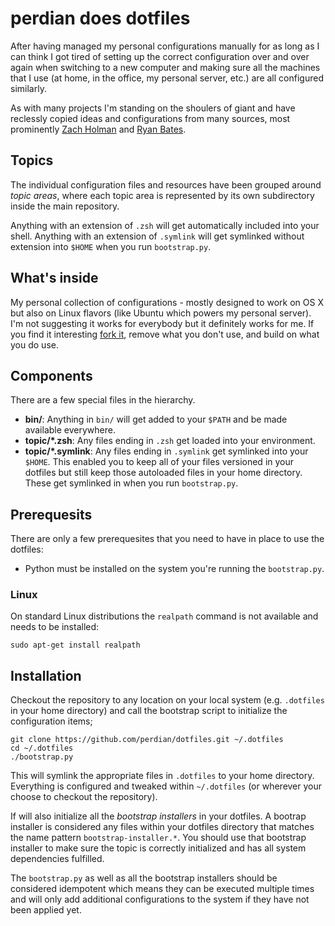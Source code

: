 # perdian does dotfiles

After having managed my personal configurations manually for as long as I can
think I got tired of setting up the correct configuration over and over again
when switching to a new computer and making sure all the machines that I use
(at home, in the office, my personal server, etc.) are all configured
similarly.

As with many projects I'm standing on the shoulers of giant and have reclessly
copied ideas and configurations from many sources, most prominently
[Zach Holman](https://github.com/holman/dotfiles) and [Ryan Bates](https://github.com/ryanb/dotfiles).

## Topics

The individual configuration files and resources have been grouped around
*topic areas*, where each topic area is represented by its own subdirectory
inside the main repository.

Anything with an extension of `.zsh` will get automatically included into your
shell. Anything with an extension of `.symlink` will get symlinked without
extension into `$HOME` when you run `bootstrap.py`.

## What's inside

My personal collection of configurations - mostly designed to work on OS X but
also on Linux flavors (like Ubuntu which powers my personal server). I'm not
suggesting it works for everybody but it definitely works for me. If you find it
interesting [fork it](https://github.com/perdian/dotfiles/fork), remove what you
don't use, and build on what you do use.

## Components

There are a few special files in the hierarchy.

- **bin/**: Anything in `bin/` will get added to your `$PATH` and be made
  available everywhere.
- **topic/\*.zsh**: Any files ending in `.zsh` get loaded into your environment.
- **topic/\*.symlink**: Any files ending in `.symlink` get symlinked into
  your `$HOME`. This enabled you to keep all of your files versioned in your
  dotfiles but still keep those autoloaded files in your home directory. These
  get symlinked in when you run `bootstrap.py`.

## Prerequesits

There are only a few prerequesites that you need to have in place to use the dotfiles:

- Python must be installed on the system you're running the `bootstrap.py`.

### Linux

On standard Linux distributions the `realpath` command is not available and
needs to be installed:

    sudo apt-get install realpath

## Installation

Checkout the repository to any location on your local system (e.g. `.dotfiles`
in your home directory) and call the bootstrap script to initialize the
configuration items;

    git clone https://github.com/perdian/dotfiles.git ~/.dotfiles
    cd ~/.dotfiles
    ./bootstrap.py

This will symlink the appropriate files in `.dotfiles` to your home directory.
Everything is configured and tweaked within `~/.dotfiles` (or wherever your
choose to checkout the repository).

If will also initialize all the *bootstrap installers* in your dotfiles.
A bootrap installer is considered any files within your dotfiles directory that
matches the name pattern `bootstrap-installer.*`. You should use that bootstrap
installer to make sure the topic is correctly initialized and has all system
dependencies fulfilled.

The `bootstrap.py` as well as all the bootstrap installers should be considered
idempotent which means they can be executed multiple times and will only add
additional configurations to the system if they have not been applied yet.
